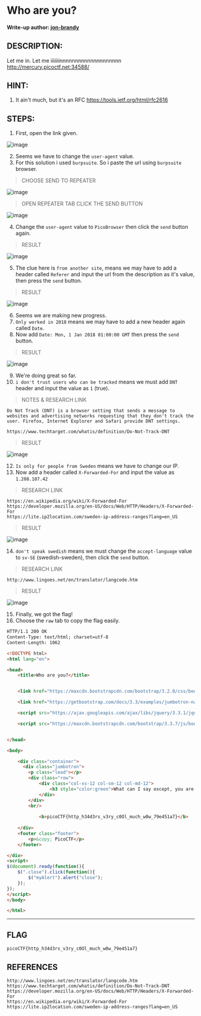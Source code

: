 # Who are you?
#### Write-up author: [jon-brandy](https://github.com/jon-brandy)
## DESCRIPTION:
Let me in. Let me iiiiiiinnnnnnnnnnnnnnnnnnnn 
http://mercury.picoctf.net:34588/
## HINT:
1. It ain't much, but it's an RFC https://tools.ietf.org/html/rfc2616
## STEPS:
1. First, open the link given.

![image](https://user-images.githubusercontent.com/70703371/182081010-82b3b6c2-355c-4310-84c7-588f05c1c680.png)

2. Seems we have to change the `user-agent` value.
3. For this solution i used `burpsuite`. So i paste the url using `burpsuite` browser.

> CHOOSE SEND TO REPEATER

![image](https://user-images.githubusercontent.com/70703371/182081571-109120dc-b5c2-438d-af16-00cf88ffa9cc.png)

> OPEN REPEATER TAB CLICK THE SEND BUTTON

![image](https://user-images.githubusercontent.com/70703371/182081623-6d47c5d2-3e70-436a-9769-187d65d1b82a.png)

4. Change the `user-agent` value to `PicoBrowser` then click the `send` button again.

> RESULT

![image](https://user-images.githubusercontent.com/70703371/182081891-1f304a8d-a0c5-4605-9584-329e5117a5ee.png)

5. The clue here is `from another site`, means we may have to add a header called `Referer` and input the url from the description as it's value, then press the `send` button.

> RESULT

![image](https://user-images.githubusercontent.com/70703371/182082840-c3d0f4c3-df58-418c-9a7c-56a05b1cf810.png)

6. Seems we are making new progress.
7. `Only worked in 2018` means we may have to add a new header again called `Date`.
8. Now add `Date: Mon, 1 Jan 2018 01:00:00 GMT` then press the `send` button.

> RESULT

![image](https://user-images.githubusercontent.com/70703371/182083191-ed04d5be-f8be-413d-b5b5-16c77b849c9a.png)

9. We're doing great so far.
10. `i don't trust users who can be tracked` means we must add `DNT` header and input the value as `1` (true).

> NOTES & RESEARCH LINK

```
Do Not Track (DNT) is a browser setting that sends a message to websites and advertising networks requesting that they don't track the user. Firefox, Internet Explorer and Safari provide DNT settings.

https://www.techtarget.com/whatis/definition/Do-Not-Track-DNT
```

> RESULT

![image](https://user-images.githubusercontent.com/70703371/182083664-55ef45c6-4b71-434d-939c-85d86b2d5a5b.png)

12. `Is only for people from Sweden` means we have to change our IP.
13. Now add a header called `X-Forwarded-For` and input the value as `1.208.107.42`

> RESEARCH LINK

```
https://en.wikipedia.org/wiki/X-Forwarded-For
https://developer.mozilla.org/en-US/docs/Web/HTTP/Headers/X-Forwarded-For
https://lite.ip2location.com/sweden-ip-address-ranges?lang=en_US
```

> RESULT

![image](https://user-images.githubusercontent.com/70703371/182092086-82bb8382-b677-4d88-94a6-4503e14146f4.png)

14. `don't speak swedish` means we must change the `accept-language` value to `sv-SE` (swedish-sweden), then click the `send` button.

> RESEARCH LINK

```
http://www.lingoes.net/en/translator/langcode.htm
```

> RESULT

![image](https://user-images.githubusercontent.com/70703371/182092459-75a59929-cdda-4acf-a03b-c936217f7224.png)

15. Finally, we got the flag!
16. Choose the `raw` tab to copy the flag easily.

```html
HTTP/1.1 200 OK
Content-Type: text/html; charset=utf-8
Content-Length: 1062

<!DOCTYPE html>
<html lang="en">

<head>
    <title>Who are you?</title>


    <link href="https://maxcdn.bootstrapcdn.com/bootstrap/3.2.0/css/bootstrap.min.css" rel="stylesheet">

    <link href="https://getbootstrap.com/docs/3.3/examples/jumbotron-narrow/jumbotron-narrow.css" rel="stylesheet">

    <script src="https://ajax.googleapis.com/ajax/libs/jquery/3.3.1/jquery.min.js"></script>

    <script src="https://maxcdn.bootstrapcdn.com/bootstrap/3.3.7/js/bootstrap.min.js"></script>


</head>

<body>

    <div class="container">
      <div class="jumbotron">
        <p class="lead"></p>
		<div class="row">
			<div class="col-xs-12 col-sm-12 col-md-12">
				<h3 style="color:green">What can I say except, you are welcome</h3>
			</div>
		</div>
		<br/>
		
			<b>picoCTF{http_h34d3rs_v3ry_c0Ol_much_w0w_79e451a7}</b>
		
	</div>
    <footer class="footer">
        <p>&copy; PicoCTF</p>
    </footer>

</div>
<script>
$(document).ready(function(){
    $(".close").click(function(){
        $("myAlert").alert("close");
    });
});
</script>
</body>

</html>
```
---

## FLAG

```
picoCTF{http_h34d3rs_v3ry_c0Ol_much_w0w_79e451a7}
```


## REFERENCES

```
http://www.lingoes.net/en/translator/langcode.htm
https://www.techtarget.com/whatis/definition/Do-Not-Track-DNT
https://developer.mozilla.org/en-US/docs/Web/HTTP/Headers/X-Forwarded-For
https://en.wikipedia.org/wiki/X-Forwarded-For
https://lite.ip2location.com/sweden-ip-address-ranges?lang=en_US
```

